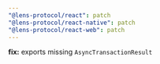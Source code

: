 ```yaml
---
"@lens-protocol/react": patch
"@lens-protocol/react-native": patch
"@lens-protocol/react-web": patch
---
```


**fix:** exports missing `AsyncTransactionResult`
